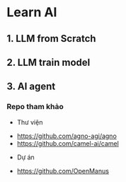 # Learn AI
## 1. LLM from Scratch


## 2. LLM train model


## 3. AI agent

### Repo tham khảo
* Thư viện
- https://github.com/agno-agi/agno
- https://github.com/camel-ai/camel

* Dự án
- https://github.com/OpenManus